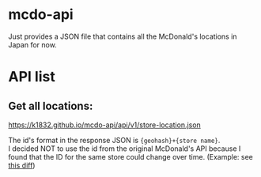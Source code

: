 # mcdo-api
Just provides a JSON file that contains all the McDonald's locations in Japan for now.

# API list
## Get all locations:
https://k1832.github.io/mcdo-api/api/v1/store-location.json

The id's format in the response JSON is `{geohash}+{store name}`.  
I decided NOT to use the id from the original McDonald's API because I found that the ID for the same store could change over time. (Example: see [this diff](https://github.com/k1832/mcdo-api/commit/d0e5b1c5969d0c7ab885000485fe6337ddab7d1d))
